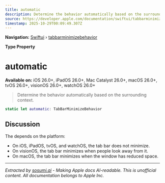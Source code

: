 ```yaml
---
title: automatic
description: Determine the behavior automatically based on the surrounding context.
source: https://developer.apple.com/documentation/swiftui/tabbarminimizebehavior/automatic
timestamp: 2025-10-29T00:09:49.307Z
---
```


**Navigation:** [Swiftui](/documentation/swiftui) › [tabbarminimizebehavior](/documentation/swiftui/tabbarminimizebehavior)

**Type Property**

# automatic

**Available on:** iOS 26.0+, iPadOS 26.0+, Mac Catalyst 26.0+, macOS 26.0+, tvOS 26.0+, visionOS 26.0+, watchOS 26.0+

> Determine the behavior automatically based on the surrounding context.

```swift
static let automatic: TabBarMinimizeBehavior
```

## Discussion

The depends on the platform:

- On iOS, iPadOS, tvOS, and watchOS, the tab bar does not minimize.
- On visionOS, the tab bar minimizes when people look away from it.
- On macOS, the tab bar minimizes when the window has reduced space.

---

*Extracted by [sosumi.ai](https://sosumi.ai) - Making Apple docs AI-readable.*
*This is unofficial content. All documentation belongs to Apple Inc.*
